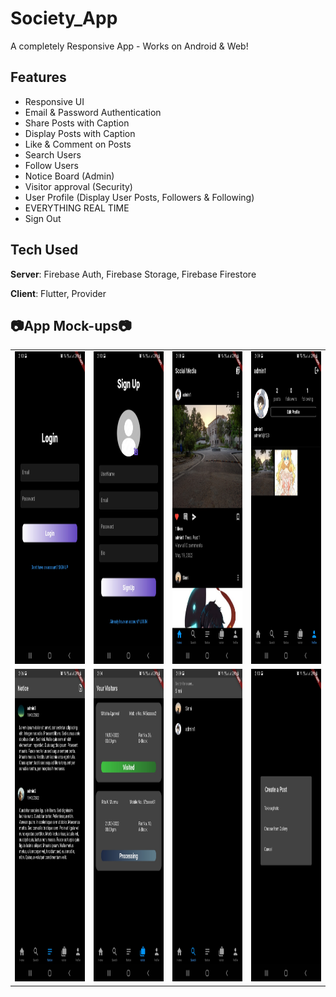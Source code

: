 # Society_App

A completely Responsive App - Works on Android & Web! 

## Features
- Responsive UI
- Email & Password Authentication
- Share Posts with Caption
- Display Posts with Caption
- Like & Comment on Posts
- Search Users
- Follow Users
- Notice Board (Admin)
- Visitor approval (Security)
- User Profile (Display User Posts, Followers & Following)
- EVERYTHING REAL TIME
- Sign Out

## Tech Used
**Server**: Firebase Auth, Firebase Storage, Firebase Firestore

**Client**: Flutter, Provider

<div>

## 📷App Mock-ups📷
  
<table>
<tr>
  <td><img src = "assets\images\img1.jpg" width = 250 height = 500></td>
  <td><img src = "assets\images\img2.jpg" width = 250 height = 500></td>
  <td><img src = "assets\images\img3.jpg" width = 250 height = 500></td>
  <td><img src = "assets\images\img4.jpg" width = 250 height = 500></td>
</tr>
<tr>
  <td><img src = "assets\images\img5.jpg" width = 250 height = 500></td>
  <td><img src = "assets\images\img6.jpg" width = 250 height = 500></td>
  <td><img src = "assets\images\img7.jpg" width = 250 height = 500></td>
  <td><img src = "assets\images\img8.jpg" width = 250 height = 500></td>
</tr>
</table>
</div>